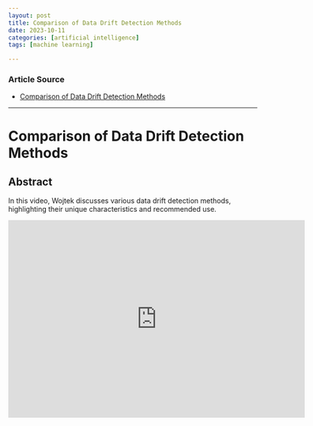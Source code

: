 ```yaml
---
layout: post
title: Comparison of Data Drift Detection Methods
date: 2023-10-11
categories: [artificial intelligence]
tags: [machine learning]

---
```


### Article Source

* [Comparison of Data Drift Detection Methods](https://www.youtube.com/watch?v=QGwD8P7P9x8&list=PL2EnBbKkAQkX9WwZOW4ZK0QEBUHFWJoWM&index=2)

---

# Comparison of Data Drift Detection Methods


## Abstract

In this video, Wojtek discusses various data drift detection methods, highlighting their unique characteristics and recommended use.


<iframe width="600" height="400" src="https://www.youtube.com/embed/QGwD8P7P9x8?si=j3rKKakW1X6OmS8C" title="YouTube video player" frameborder="0" allow="accelerometer; autoplay; clipboard-write; encrypted-media; gyroscope; picture-in-picture; web-share" allowfullscreen></iframe>

